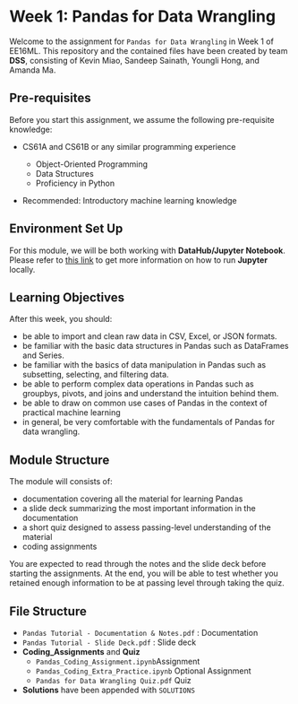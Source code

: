 # Week 1: Pandas for Data Wrangling

Welcome to the assignment for `Pandas for Data Wrangling` in Week 1 of EE16ML.
This repository and the contained files have been created by team **DSS**, consisting of Kevin Miao, Sandeep Sainath, Youngli Hong, and Amanda Ma.

## Pre-requisites

Before you start this assignment, we assume the following pre-requisite knowledge:

- CS61A and CS61B or any similar programming experience
  - Object-Oriented Programming
  - Data Structures
  - Proficiency in Python

- Recommended: Introductory machine learning knowledge

## Environment Set Up

For this module, we will be both working with **DataHub/Jupyter Notebook**. Please refer to [this link](https://jupyter.org/install) to get more information on how to run **Jupyter** locally.

## Learning Objectives

After this week, you should:

- be able to import and clean raw data in CSV, Excel, or JSON formats.
- be familiar with the basic data structures in Pandas such as DataFrames and Series.
- be familiar with the basics of data manipulation in Pandas such as subsetting, selecting, and filtering data.
- be able to perform complex data operations in Pandas such as groupbys, pivots, and joins and understand the intuition behind them.
- be able to draw on common use cases of Pandas in the context of practical machine learning
- in general, be very comfortable with the fundamentals of Pandas for data wrangling.

## Module Structure

The module will consists of:
- documentation covering all the material for learning Pandas
- a slide deck summarizing the most important information in the documentation
- a short quiz designed to assess passing-level understanding of the material
- coding assignments

You are expected to read through the notes and the slide deck before starting the assignments. At the end, you will be able to test whether you retained enough information to be at passing level through taking the quiz.

## File Structure

- `Pandas Tutorial - Documentation & Notes.pdf` : Documentation
- `Pandas Tutorial - Slide Deck.pdf` : Slide deck
- **Coding_Assignments** and **Quiz**
  - `Pandas_Coding_Assignment.ipynb`Assignment
  - `Pandas_Coding_Extra_Practice.ipynb` Optional Assignment
  - `Pandas for Data Wrangling Quiz.pdf` Quiz
- **Solutions** have been appended with `SOLUTIONS`
